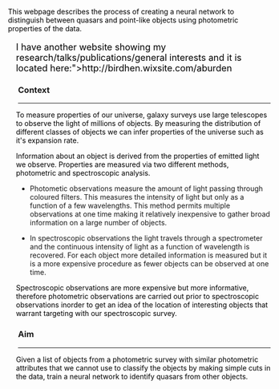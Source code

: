 <p style="color:black;margin-left: -20px;">This webpage describes the process of creating a neural network to distinguish between quasars and point-like objects using photometric properties of the data.</p>

<p style="font-size:large;color:black;margin-left: -4px;">I have another website showing my research/talks/publications/general interests and it is located here:">http://birdhen.wixsite.com/aburden</a></p>

### Context
***

<p style="color:black;margin-left: -4px;">To measure properties of our universe, galaxy surveys use large telescopes to observe the light of millions of objects. By measuring the distribution of different classes of objects we can infer properties of the universe such as it's expansion rate.</p>

<p style="color:black;margin-left: -4px;">Information about an object is derived from the properties of emitted light we observe. Properties are measured via two different methods, photometric and spectroscopic analysis. </p>

+ Photometic observations measure the amount of light passing through coloured filters. This measures the intensity of light but only as a function of a few wavelengths. This method permits multiple observations at one time making it relatively inexpensive to gather broad information on a large number of objects. 

+ In spectroscopic observations the light travels through a spectrometer and the continuous intensity of light as a function of wavelength is recovered. For each object more detailed information is measured but it is a more expensive procedure as fewer objects can be observed at one time.

<p style="color:black;margin-left: -4px;">Spectroscopic observations are more expensive but more informative, therefore photometric observations are carried out prior to spectroscopic observations inorder to get an idea of the location of interesting objects that warrant targeting with our spectroscopic survey. </p>


### Aim 
***

<p style="color:black;margin-left: -4px;">
Given a list of objects from a photometric survey with similar photometric attributes that we cannot use to classify the objects by making simple cuts in the data, train a neural network to identify quasars from other objects. </p>


